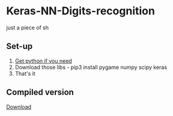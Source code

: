 # Keras-NN-Digits-recognition
just a piece of sh

## Set-up
1. [Get python if you need](https://www.python.org/ftp/python/3.7.4/python-3.7.4-amd64-webinstall.exe)
2. Download those libs - pip3 install pygame numpy scipy keras
3. That's it 

## Compiled version
[Download](https://doc-0k-3g-docs.googleusercontent.com/docs/securesc/m8kh7e2j4nchuqthmf6fv7ehii95j4o8/fdlblc3o85at9j87dhkjdn110ub3mhao/1615909050000/17159628019655923685/17159628019655923685/1V27dBRnh5YruamfYAmXJH66z3F_S8KeT?e=download&authuser=0&nonce=p5srde3khcdvg&user=17159628019655923685&hash=5ehd86fcrnph39ehef62eotlplba13if)
